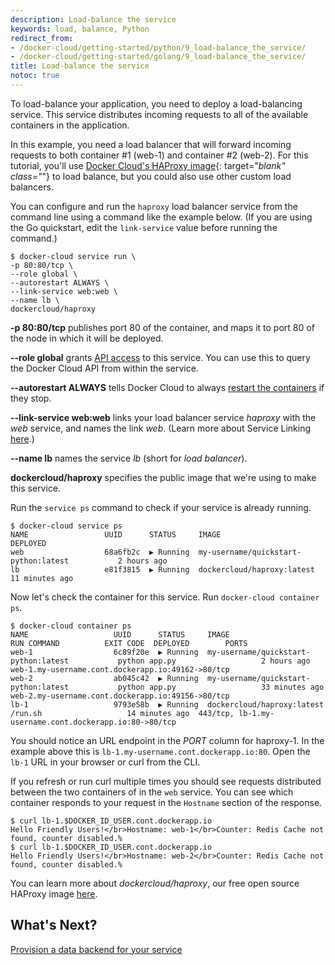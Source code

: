 ```yaml
---
description: Load-balance the service
keywords: load, balance, Python
redirect_from:
- /docker-cloud/getting-started/python/9_load-balance_the_service/
- /docker-cloud/getting-started/golang/9_load-balance_the_service/
title: Load-balance the service
notoc: true
---
```


To load-balance your application, you need to deploy a load-balancing service.
This service distributes incoming requests to all of the available containers in
the application.

In this example, you need a load balancer that will forward incoming requests to
both container #1 (web-1) and container #2 (web-2). For this tutorial, you'll
use [Docker Cloud's HAProxy image](https://github.com/moby/mobycloud-haproxy){: target="_blank" class="_"} to load balance, but you could also use other custom load balancers.

You can configure and run the `haproxy` load balancer service from the command line using a command like the example below. (If you are using the Go quickstart, edit the `link-service` value before running the command.)

```none
$ docker-cloud service run \
-p 80:80/tcp \
--role global \
--autorestart ALWAYS \
--link-service web:web \
--name lb \
dockercloud/haproxy
```

**-p 80:80/tcp** publishes port 80 of the container, and maps it to port 80 of the node in which it will be deployed.

**--role global** grants [API access](../../apps/api-roles.md) to this service. You can use this to query the Docker Cloud API from within the service.

**--autorestart ALWAYS** tells Docker Cloud to always [restart the containers](../../apps/autorestart.md) if they stop.

**--link-service web:web** links your load balancer service *haproxy* with the *web* service, and names the link *web*. (Learn more about Service Linking [here](../../apps/service-links.md).)

**--name lb** names the service *lb* (short for *load balancer*).

**dockercloud/haproxy** specifies the public image that we're using to make this service.

Run the `service ps` command to check if your service is already running.

```none
$ docker-cloud service ps
NAME                 UUID      STATUS     IMAGE                                          DEPLOYED
web                  68a6fb2c  ▶ Running  my-username/quickstart-python:latest           2 hours ago
lb                   e81f3815  ▶ Running  dockercloud/haproxy:latest                     11 minutes ago
```

Now let's check the container for this service. Run `docker-cloud container ps`.

```none
$ docker-cloud container ps
NAME                   UUID      STATUS     IMAGE                                          RUN COMMAND          EXIT CODE  DEPLOYED        PORTS
web-1                  6c89f20e  ▶ Running  my-username/quickstart-python:latest           python app.py                   2 hours ago     web-1.my-username.cont.dockerapp.io:49162->80/tcp
web-2                  ab045c42  ▶ Running  my-username/quickstart-python:latest           python app.py                   33 minutes ago  web-2.my-username.cont.dockerapp.io:49156->80/tcp
lb-1                   9793e58b  ▶ Running  dockercloud/haproxy:latest                           /run.sh                   14 minutes ago  443/tcp, lb-1.my-username.cont.dockerapp.io:80->80/tcp
```

You should notice an URL endpoint in the *PORT* column for haproxy-1. In the
example above this is `lb-1.my-username.cont.dockerapp.io:80`. Open the `lb-1`
URL in your browser or curl from the CLI.

If you refresh or run curl multiple times you should see requests distributed
between the two containers of in the `web` service. You can see which container
responds to your request in the `Hostname` section of the response.

```none
$ curl lb-1.$DOCKER_ID_USER.cont.dockerapp.io
Hello Friendly Users!</br>Hostname: web-1</br>Counter: Redis Cache not found, counter disabled.%
$ curl lb-1.$DOCKER_ID_USER.cont.dockerapp.io
Hello Friendly Users!</br>Hostname: web-2</br>Counter: Redis Cache not found, counter disabled.%
```

You can learn more about *dockercloud/haproxy*, our free open source HAProxy image <a href="https://github.com/moby/mobycloud-haproxy" target="_blank">here</a>.

## What's Next?

[Provision a data backend for your service](10_provision_a_data_backend_for_your_service.md)
